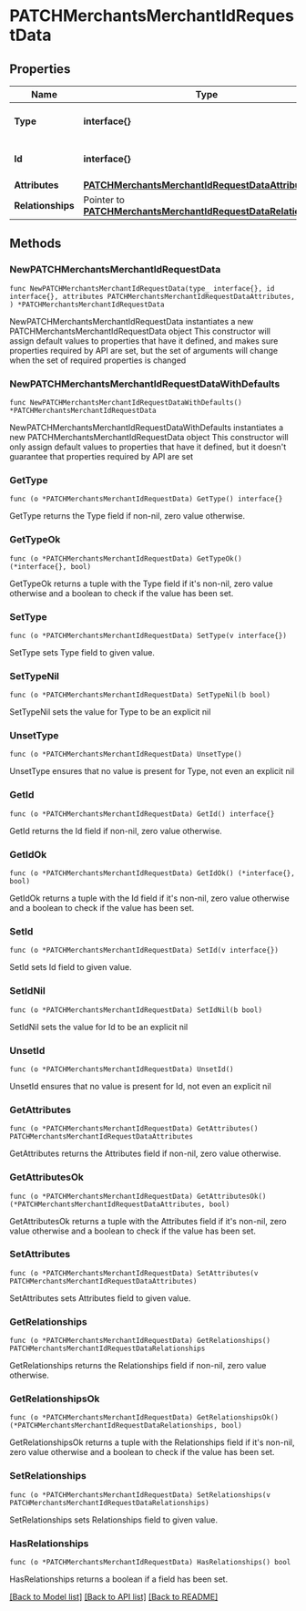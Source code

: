 # PATCHMerchantsMerchantIdRequestData

## Properties

Name | Type | Description | Notes
------------ | ------------- | ------------- | -------------
**Type** | **interface{}** | The resource&#39;s type | 
**Id** | **interface{}** | The resource&#39;s id | 
**Attributes** | [**PATCHMerchantsMerchantIdRequestDataAttributes**](PATCHMerchantsMerchantIdRequestDataAttributes.md) |  | 
**Relationships** | Pointer to [**PATCHMerchantsMerchantIdRequestDataRelationships**](PATCHMerchantsMerchantIdRequestDataRelationships.md) |  | [optional] 

## Methods

### NewPATCHMerchantsMerchantIdRequestData

`func NewPATCHMerchantsMerchantIdRequestData(type_ interface{}, id interface{}, attributes PATCHMerchantsMerchantIdRequestDataAttributes, ) *PATCHMerchantsMerchantIdRequestData`

NewPATCHMerchantsMerchantIdRequestData instantiates a new PATCHMerchantsMerchantIdRequestData object
This constructor will assign default values to properties that have it defined,
and makes sure properties required by API are set, but the set of arguments
will change when the set of required properties is changed

### NewPATCHMerchantsMerchantIdRequestDataWithDefaults

`func NewPATCHMerchantsMerchantIdRequestDataWithDefaults() *PATCHMerchantsMerchantIdRequestData`

NewPATCHMerchantsMerchantIdRequestDataWithDefaults instantiates a new PATCHMerchantsMerchantIdRequestData object
This constructor will only assign default values to properties that have it defined,
but it doesn't guarantee that properties required by API are set

### GetType

`func (o *PATCHMerchantsMerchantIdRequestData) GetType() interface{}`

GetType returns the Type field if non-nil, zero value otherwise.

### GetTypeOk

`func (o *PATCHMerchantsMerchantIdRequestData) GetTypeOk() (*interface{}, bool)`

GetTypeOk returns a tuple with the Type field if it's non-nil, zero value otherwise
and a boolean to check if the value has been set.

### SetType

`func (o *PATCHMerchantsMerchantIdRequestData) SetType(v interface{})`

SetType sets Type field to given value.


### SetTypeNil

`func (o *PATCHMerchantsMerchantIdRequestData) SetTypeNil(b bool)`

 SetTypeNil sets the value for Type to be an explicit nil

### UnsetType
`func (o *PATCHMerchantsMerchantIdRequestData) UnsetType()`

UnsetType ensures that no value is present for Type, not even an explicit nil
### GetId

`func (o *PATCHMerchantsMerchantIdRequestData) GetId() interface{}`

GetId returns the Id field if non-nil, zero value otherwise.

### GetIdOk

`func (o *PATCHMerchantsMerchantIdRequestData) GetIdOk() (*interface{}, bool)`

GetIdOk returns a tuple with the Id field if it's non-nil, zero value otherwise
and a boolean to check if the value has been set.

### SetId

`func (o *PATCHMerchantsMerchantIdRequestData) SetId(v interface{})`

SetId sets Id field to given value.


### SetIdNil

`func (o *PATCHMerchantsMerchantIdRequestData) SetIdNil(b bool)`

 SetIdNil sets the value for Id to be an explicit nil

### UnsetId
`func (o *PATCHMerchantsMerchantIdRequestData) UnsetId()`

UnsetId ensures that no value is present for Id, not even an explicit nil
### GetAttributes

`func (o *PATCHMerchantsMerchantIdRequestData) GetAttributes() PATCHMerchantsMerchantIdRequestDataAttributes`

GetAttributes returns the Attributes field if non-nil, zero value otherwise.

### GetAttributesOk

`func (o *PATCHMerchantsMerchantIdRequestData) GetAttributesOk() (*PATCHMerchantsMerchantIdRequestDataAttributes, bool)`

GetAttributesOk returns a tuple with the Attributes field if it's non-nil, zero value otherwise
and a boolean to check if the value has been set.

### SetAttributes

`func (o *PATCHMerchantsMerchantIdRequestData) SetAttributes(v PATCHMerchantsMerchantIdRequestDataAttributes)`

SetAttributes sets Attributes field to given value.


### GetRelationships

`func (o *PATCHMerchantsMerchantIdRequestData) GetRelationships() PATCHMerchantsMerchantIdRequestDataRelationships`

GetRelationships returns the Relationships field if non-nil, zero value otherwise.

### GetRelationshipsOk

`func (o *PATCHMerchantsMerchantIdRequestData) GetRelationshipsOk() (*PATCHMerchantsMerchantIdRequestDataRelationships, bool)`

GetRelationshipsOk returns a tuple with the Relationships field if it's non-nil, zero value otherwise
and a boolean to check if the value has been set.

### SetRelationships

`func (o *PATCHMerchantsMerchantIdRequestData) SetRelationships(v PATCHMerchantsMerchantIdRequestDataRelationships)`

SetRelationships sets Relationships field to given value.

### HasRelationships

`func (o *PATCHMerchantsMerchantIdRequestData) HasRelationships() bool`

HasRelationships returns a boolean if a field has been set.


[[Back to Model list]](../README.md#documentation-for-models) [[Back to API list]](../README.md#documentation-for-api-endpoints) [[Back to README]](../README.md)


